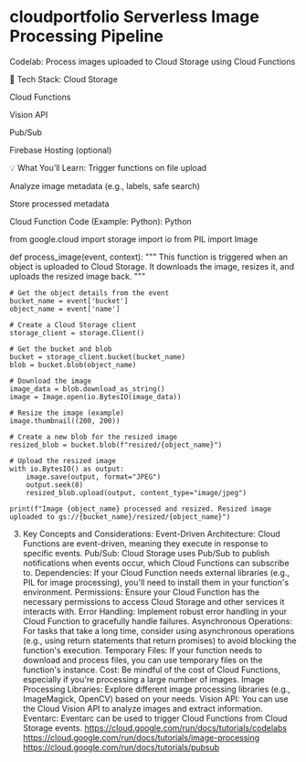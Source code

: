 # cloudportfolio Serverless Image Processing Pipeline
Codelab: Process images uploaded to Cloud Storage using Cloud Functions

🔧 Tech Stack:
Cloud Storage

Cloud Functions

Vision API

Pub/Sub

Firebase Hosting (optional)

💡 What You’ll Learn:
Trigger functions on file upload

Analyze image metadata (e.g., labels, safe search)

Store processed metadata


Cloud Function Code (Example: Python):
Python

from google.cloud import storage
import io
from PIL import Image

def process_image(event, context):
    """
    This function is triggered when an object is uploaded to Cloud Storage.
    It downloads the image, resizes it, and uploads the resized image back.
    """

    # Get the object details from the event
    bucket_name = event['bucket']
    object_name = event['name']

    # Create a Cloud Storage client
    storage_client = storage.Client()

    # Get the bucket and blob
    bucket = storage_client.bucket(bucket_name)
    blob = bucket.blob(object_name)

    # Download the image
    image_data = blob.download_as_string()
    image = Image.open(io.BytesIO(image_data))

    # Resize the image (example)
    image.thumbnail((200, 200))

    # Create a new blob for the resized image
    resized_blob = bucket.blob(f"resized/{object_name}")

    # Upload the resized image
    with io.BytesIO() as output:
        image.save(output, format="JPEG")
        output.seek(0)
        resized_blob.upload(output, content_type="image/jpeg")

    print(f"Image {object_name} processed and resized. Resized image uploaded to gs://{bucket_name}/resized/{object_name}")
3. Key Concepts and Considerations:
Event-Driven Architecture:
Cloud Functions are event-driven, meaning they execute in response to specific events. 
Pub/Sub:
Cloud Storage uses Pub/Sub to publish notifications when events occur, which Cloud Functions can subscribe to. 
Dependencies:
If your Cloud Function needs external libraries (e.g., PIL for image processing), you'll need to install them in your function's environment. 
Permissions:
Ensure your Cloud Function has the necessary permissions to access Cloud Storage and other services it interacts with. 
Error Handling:
Implement robust error handling in your Cloud Function to gracefully handle failures. 
Asynchronous Operations:
For tasks that take a long time, consider using asynchronous operations (e.g., using return statements that return promises) to avoid blocking the function's execution. 
Temporary Files:
If your function needs to download and process files, you can use temporary files on the function's instance. 
Cost:
Be mindful of the cost of Cloud Functions, especially if you're processing a large number of images. 
Image Processing Libraries:
Explore different image processing libraries (e.g., ImageMagick, OpenCV) based on your needs. 
Vision API:
You can use the Cloud Vision API to analyze images and extract information. 
Eventarc:
Eventarc can be used to trigger Cloud Functions from Cloud Storage events. 
https://cloud.google.com/run/docs/tutorials/codelabs
https://cloud.google.com/run/docs/tutorials/image-processing
https://cloud.google.com/run/docs/tutorials/pubsub
